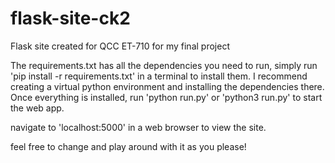 # flask-site-ck2
Flask site created for QCC ET-710 for my final project

The requirements.txt has all the dependencies you need to run, simply run 'pip install -r requirements.txt' in a terminal to install them.
I recommend creating a virtual python environment and installing the dependencies there.
Once everything is installed, run 'python run.py' or 'python3 run.py' to start the web app.

navigate to 'localhost:5000' in a web browser to view the site.

feel free to change and play around with it as you please!
